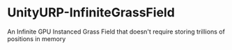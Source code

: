 # UnityURP-InfiniteGrassField
An Infinite GPU Instanced Grass Field that doesn't require storing trillions of positions in memory
